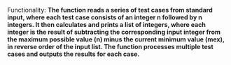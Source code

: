 Functionality: **The function reads a series of test cases from standard input, where each test case consists of an integer n followed by n integers. It then calculates and prints a list of integers, where each integer is the result of subtracting the corresponding input integer from the maximum possible value (n) minus the current minimum value (mex), in reverse order of the input list. The function processes multiple test cases and outputs the results for each case.**